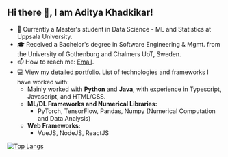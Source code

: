 ## Hi there 👋, I am Aditya Khadkikar!

- 🌱 Currently a Master's student in Data Science - ML and Statistics at Uppsala University.
- 🎓 Received a Bachelor's degree in Software Engineering & Mgmt. from the University of Gothenburg and Chalmers UoT, Sweden.
- 📫 How to reach me: [Email].
- 💻 View my <a href="https://adityak714.github.io" target="_blank">detailed portfolio</a>. List of technologies and frameworks I have worked with:
  - Mainly worked with **Python** and **Java**, with experience in Typescript, Javascript, and HTML/CSS.
  - <strong>ML/DL Frameworks and Numerical Libraries:</strong>
    - PyTorch, TensorFlow, Pandas, Numpy (Numerical Computation and Data Analysis)
  - <strong>Web Frameworks:</strong>
    - VueJS, NodeJS, ReactJS

[![Top Langs](https://github-readme-stats.vercel.app/api/top-langs/?username=adityak714&exclude_repo=cpp-cyberphysical-steering-algo&layout=compact&card_width=1000px)](https://github.com/anuraghazra/github-readme-stats)

[Email]: mailto:email.empathy061@passinbox.com
